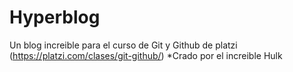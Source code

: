 # Hyperblog
Un blog increible para el curso de Git y Github de platzi (https://platzi.com/clases/git-github/)
*Crado por el increible Hulk

